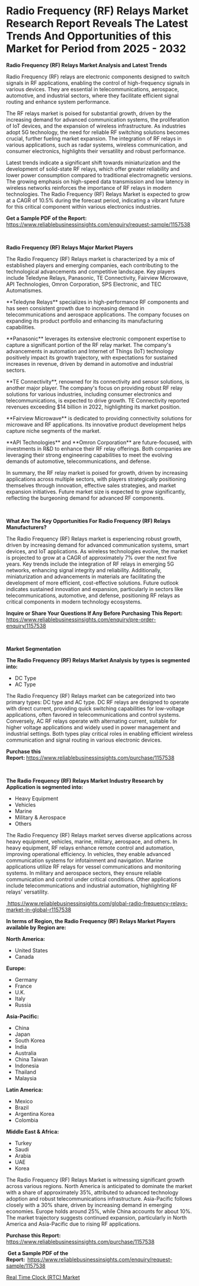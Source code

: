 <p><h1>Radio Frequency (RF) Relays Market Research Report Reveals The Latest Trends And Opportunities of this Market for Period from 2025 - 2032</h1></p><p><strong>Radio Frequency (RF) Relays Market Analysis and Latest Trends</strong></p>
<p><p>Radio Frequency (RF) relays are electronic components designed to switch signals in RF applications, enabling the control of high-frequency signals in various devices. They are essential in telecommunications, aerospace, automotive, and industrial sectors, where they facilitate efficient signal routing and enhance system performance.</p><p>The RF relays market is poised for substantial growth, driven by the increasing demand for advanced communication systems, the proliferation of IoT devices, and the expansion of wireless infrastructure. As industries adopt 5G technology, the need for reliable RF switching solutions becomes crucial, further fueling market expansion. The integration of RF relays in various applications, such as radar systems, wireless communication, and consumer electronics, highlights their versatility and robust performance.</p><p>Latest trends indicate a significant shift towards miniaturization and the development of solid-state RF relays, which offer greater reliability and lower power consumption compared to traditional electromagnetic versions. The growing emphasis on high-speed data transmission and low latency in wireless networks reinforces the importance of RF relays in modern technologies. The Radio Frequency (RF) Relays Market is expected to grow at a CAGR of 10.5% during the forecast period, indicating a vibrant future for this critical component within various electronics industries.</p></p>
<p><strong>Get a Sample PDF of the Report:&nbsp;</strong> <a href="https://www.reliablebusinessinsights.com/enquiry/request-sample/1157538?utm_campaign=3100&utm_medium=2&utm_source=Github&utm_content=ia&utm_term=06042025&utm_id=radio-frequency-rf-relays">https://www.reliablebusinessinsights.com/enquiry/request-sample/1157538</a></p>
<p>&nbsp;</p>
<p><strong>Radio Frequency (RF) Relays Major Market Players</strong></p>
<p><p>The Radio Frequency (RF) Relays market is characterized by a mix of established players and emerging companies, each contributing to the technological advancements and competitive landscape. Key players include Teledyne Relays, Panasonic, TE Connectivity, Fairview Microwave, API Technologies, Omron Corporation, SPS Electronic, and TEC Automatismes.</p><p>**Teledyne Relays** specializes in high-performance RF components and has seen consistent growth due to increasing demand in telecommunications and aerospace applications. The company focuses on expanding its product portfolio and enhancing its manufacturing capabilities.</p><p>**Panasonic** leverages its extensive electronic component expertise to capture a significant portion of the RF relay market. The company's advancements in automation and Internet of Things (IoT) technology positively impact its growth trajectory, with expectations for sustained increases in revenue, driven by demand in automotive and industrial sectors.</p><p>**TE Connectivity**, renowned for its connectivity and sensor solutions, is another major player. The company's focus on providing robust RF relay solutions for various industries, including consumer electronics and telecommunications, is expected to drive growth. TE Connectivity reported revenues exceeding $14 billion in 2022, highlighting its market position.</p><p>**Fairview Microwave** is dedicated to providing connectivity solutions for microwave and RF applications. Its innovative product development helps capture niche segments of the market.</p><p>**API Technologies** and **Omron Corporation** are future-focused, with investments in R&D to enhance their RF relay offerings. Both companies are leveraging their strong engineering capabilities to meet the evolving demands of automotive, telecommunications, and defense.</p><p>In summary, the RF relay market is poised for growth, driven by increasing applications across multiple sectors, with players strategically positioning themselves through innovation, effective sales strategies, and market expansion initiatives. Future market size is expected to grow significantly, reflecting the burgeoning demand for advanced RF components.</p></p>
<p>&nbsp;</p>
<p><strong>What Are The Key Opportunities For Radio Frequency (RF) Relays Manufacturers?</strong></p>
<p><p>The Radio Frequency (RF) Relays market is experiencing robust growth, driven by increasing demand for advanced communication systems, smart devices, and IoT applications. As wireless technologies evolve, the market is projected to grow at a CAGR of approximately 7% over the next five years. Key trends include the integration of RF relays in emerging 5G networks, enhancing signal integrity and reliability. Additionally, miniaturization and advancements in materials are facilitating the development of more efficient, cost-effective solutions. Future outlook indicates sustained innovation and expansion, particularly in sectors like telecommunications, automotive, and defense, positioning RF relays as critical components in modern technology ecosystems.</p></p>
<p><strong>Inquire or Share Your Questions If Any Before Purchasing This Report:</strong> <a href="https://www.reliablebusinessinsights.com/enquiry/pre-order-enquiry/1157538?utm_campaign=3100&utm_medium=2&utm_source=Github&utm_content=ia&utm_term=06042025&utm_id=radio-frequency-rf-relays">https://www.reliablebusinessinsights.com/enquiry/pre-order-enquiry/1157538</a></p>
<p>&nbsp;</p>
<p><strong>Market Segmentation</strong></p>
<p><strong>The Radio Frequency (RF) Relays Market Analysis by types is segmented into:</strong></p>
<p><ul><li>DC Type</li><li>AC Type</li></ul></p>
<p><p>The Radio Frequency (RF) Relays market can be categorized into two primary types: DC type and AC type. DC RF relays are designed to operate with direct current, providing quick switching capabilities for low-voltage applications, often favored in telecommunications and control systems. Conversely, AC RF relays operate with alternating current, suitable for higher voltage applications and widely used in power management and industrial settings. Both types play critical roles in enabling efficient wireless communication and signal routing in various electronic devices.</p></p>
<p><strong>Purchase this Report:&nbsp;</strong><a href="https://www.reliablebusinessinsights.com/purchase/1157538?utm_campaign=3100&utm_medium=2&utm_source=Github&utm_content=ia&utm_term=06042025&utm_id=radio-frequency-rf-relays">https://www.reliablebusinessinsights.com/purchase/1157538</a></p>
<p>&nbsp;</p>
<p><strong>The Radio Frequency (RF) Relays Market Industry Research by Application is segmented into:</strong></p>
<p><ul><li>Heavy Equipment</li><li>Vehicles</li><li>Marine</li><li>Military & Aerospace</li><li>Others</li></ul></p>
<p><p>The Radio Frequency (RF) Relays market serves diverse applications across heavy equipment, vehicles, marine, military, aerospace, and others. In heavy equipment, RF relays enhance remote control and automation, improving operational efficiency. In vehicles, they enable advanced communication systems for infotainment and navigation. Marine applications utilize RF relays for vessel communications and monitoring systems. In military and aerospace sectors, they ensure reliable communication and control under critical conditions. Other applications include telecommunications and industrial automation, highlighting RF relays' versatility.</p></p>
<p><a href="https://www.reliablebusinessinsights.com/global-radio-frequency-relays-market-in-global-r1157538?utm_campaign=3100&utm_medium=2&utm_source=Github&utm_content=ia&utm_term=06042025&utm_id=radio-frequency-rf-relays">&nbsp;https://www.reliablebusinessinsights.com/global-radio-frequency-relays-market-in-global-r1157538</a></p>
<p><strong>In terms of Region, the Radio Frequency (RF) Relays Market Players available by Region are:</strong></p>
<p>
    <p> <strong> North America: </strong>
        <ul>
            <li>United States</li>
            <li>Canada</li>
        </ul>
        </p> 
    <p> <strong> Europe: </strong>
        <ul>
            <li>Germany</li>
            <li>France</li>
            <li>U.K.</li>
            <li>Italy</li>
            <li>Russia</li>
        </ul>
        </p> 
    <p> <strong> Asia-Pacific: </strong>
        <ul>
            <li>China</li>
            <li>Japan</li>
            <li>South Korea</li>
            <li>India</li>
            <li>Australia</li>
            <li>China Taiwan</li>
            <li>Indonesia</li>
            <li>Thailand</li>
            <li>Malaysia</li>
        </ul>
        </p> 
    <p> <strong> Latin America: </strong>
        <ul>
            <li>Mexico</li>
            <li>Brazil</li>
            <li>Argentina Korea</li>
            <li>Colombia</li>
        </ul>
        </p> 
    <p> <strong> Middle East & Africa: </strong>
        <ul>
            <li>Turkey</li>
            <li>Saudi</li>
            <li>Arabia</li>
            <li>UAE</li>
            <li>Korea</li>
        </ul>
    </p>
    </p>
<p><p>The Radio Frequency (RF) Relays Market is witnessing significant growth across various regions. North America is anticipated to dominate the market with a share of approximately 35%, attributed to advanced technology adoption and robust telecommunications infrastructure. Asia-Pacific follows closely with a 30% share, driven by increasing demand in emerging economies. Europe holds around 25%, while China accounts for about 10%. The market trajectory suggests continued expansion, particularly in North America and Asia-Pacific due to rising RF applications.</p></p>
<p><strong>Purchase this Report: </strong><a href="https://www.reliablebusinessinsights.com/purchase/1157538?utm_campaign=3100&utm_medium=2&utm_source=Github&utm_content=ia&utm_term=06042025&utm_id=radio-frequency-rf-relays">https://www.reliablebusinessinsights.com/purchase/1157538</a></p>
<p>&nbsp;<strong>Get a Sample PDF of the Report:&nbsp;&nbsp;</strong><a href="https://www.reliablebusinessinsights.com/enquiry/request-sample/1157538?utm_campaign=3100&utm_medium=2&utm_source=Github&utm_content=ia&utm_term=06042025&utm_id=radio-frequency-rf-relays">https://www.reliablebusinessinsights.com/enquiry/request-sample/1157538</a></p>
<p><strong></strong></p>
<p><p><a href="https://github.com/balapopepi/Market-Research-Report-List-1/blob/main/real-time-clock-rtc-market.md?utm_campaign=3100&utm_medium=2&utm_source=Github&utm_content=ia&utm_term=06042025&utm_id=radio-frequency-rf-relays">Real Time Clock (RTC) Market</a></p></p>